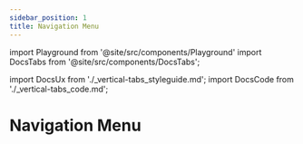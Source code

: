 ```yaml
---
sidebar_position: 1
title: Navigation Menu
---
```


import Playground from '@site/src/components/Playground'
import DocsTabs from '@site/src/components/DocsTabs';

import DocsUx from './\_vertical-tabs_styleguide.md';
import DocsCode from './\_vertical-tabs_code.md';

# Navigation Menu

<DocsTabs styleguide={DocsUx} code={DocsCode} />
